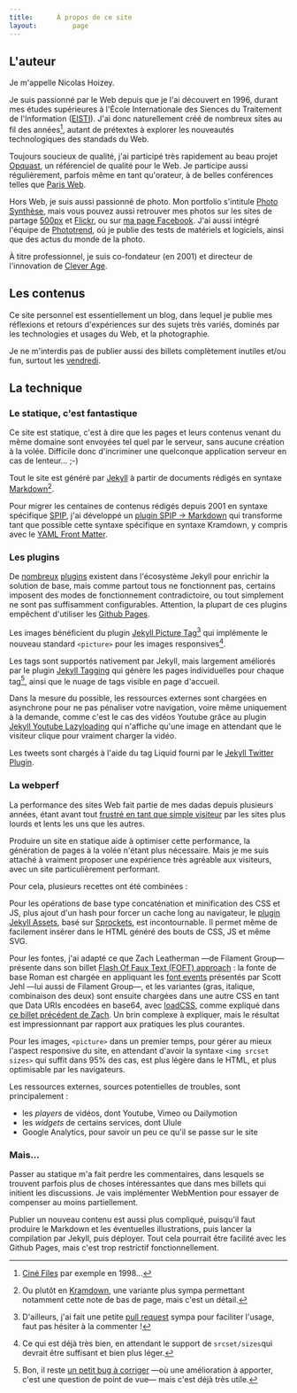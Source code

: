 ```yaml
---
title:      À propos de ce site
layout:			page
---
```


## L'auteur

Je m'appelle Nicolas Hoizey.

Je suis passionné par le Web depuis que je l'ai découvert en 1996, durant mes études supérieures à l'École Internationale des Siences du Traitement de l'Information ([EISTI](https://www.eisti.fr/)). J'ai donc naturellement créé de nombreux sites au fil des années[^sites], autant de prétextes à explorer les nouveautés technologiques des standads du Web.

[^sites]: [Ciné Files](http://back-to-1998.gasteroprod.com/) par exemple en 1998…

Toujours soucieux de qualité, j'ai participé très rapidement au beau projet [Opquast](http://opquast.com/fr/), un référenciel de qualité pour le Web. Je participe aussi régulièrement, parfois même en tant qu'orateur, à de belles conférences telles que [Paris Web](https://www.paris-web.fr/).

Hors Web, je suis aussi passionné de photo. Mon portfolio s'intitule [Photo Synthèse](http://photosynthese.net), mais vous pouvez aussi retrouver mes photos sur les sites de partage [500px](https://500px.com/nhoizey/) et [Flickr](https://www.flickr.com/photos/nicolas-hoizey/), ou sur [ma page Facebook](https://www.facebook.com/photo.synthese.nicolas.hoizey). J'ai aussi intégré l'équipe de [Phototrend](http://phototrend.fr/author/nicolas-hoizey/), où je publie des tests de matériels et logiciels, ainsi que des actus du monde de la photo.

À titre professionnel, je suis co-fondateur (en 2001) et directeur de l'innovation de [Clever Age](http://www.clever-age.com/).

## Les contenus

Ce site personnel est essentiellement un blog, dans lequel je publie mes réflexions et retours d'expériences sur des sujets très variés, dominés par les technologies et usages du Web, et la photographie.

Je ne m'interdis pas de publier aussi des billets complètement inutiles et/ou fun, surtout les [vendredi](/tags/tgif.html).

## La technique

### Le statique, c'est fantastique

Ce site est statique, c'est à dire que les pages et leurs contenus venant du même domaine sont envoyées tel quel par le serveur, sans aucune création à la volée. Difficile donc d'incriminer une quelconque application serveur en cas de lenteur… ;-)

Tout le site est généré par [Jekyll](http://jekyllrb.com/) à partir de documents rédigés en syntaxe [Markdown](http://fr.wikipedia.org/wiki/Markdown)[^kramdown].

[^kramdown]: Ou plutôt en [Kramdown](http://kramdown.gettalong.org/), une variante plus sympa permettant notamment cette note de bas de page, mais c'est un détail.

Pour migrer les centaines de contenus rédigés depuis 2001 en syntaxe spécifique [SPIP](http://spip.net), j'ai développé un [plugin SPIP → Markdown](https://github.com/nhoizey/spip2markdown) qui transforme tant que possible cette syntaxe spécifique en syntaxe Kramdown, y compris avec le [YAML Front Matter](http://jekyllrb.com/docs/frontmatter/).

### Les plugins

De [nombreux](http://jekyllrb.com/docs/plugins/#available-plugins) [plugins](http://www.jekyll-plugins.com/) existent dans l'écosystème Jekyll pour enrichir la solution de base, mais comme partout tous ne fonctionnent pas, certains imposent des modes de fonctionnement contradictoire, ou tout simplement ne sont pas suffisamment configurables. Attention, la plupart de ces plugins empêchent d'utiliser les [Github Pages](https://help.github.com/articles/using-jekyll-with-pages/).

Les images bénéficient du plugin [Jekyll Picture Tag](https://github.com/robwierzbowski/jekyll-picture-tag)[^pr] qui implémente le nouveau standard `<picture>` pour les images responsives[^srcset].

[^pr]: D'ailleurs, j'ai fait une petite [pull request](https://github.com/robwierzbowski/jekyll-picture-tag/pull/60) sympa pour faciliter l'usage, faut pas hésiter à la commenter !

[^srcset]: Ce qui est déjà très bien, en attendant le support de `srcset/sizes`qui devrait être suffisant et bien plus léger.

Les tags sont supportés nativement par Jekyll, mais largement améliorés par le plugin [Jekyll Tagging](https://github.com/pattex/jekyll-tagging) qui génère les pages individuelles pour chaque tag[^accents], ainsi que le nuage de tags visible en page d'accueil.

[^accents]: Bon, il reste [un petit bug à corriger](https://github.com/pattex/jekyll-tagging/issues/34) —où une amélioration à apporter, c'est une question de point de vue— mais c'est déjà très utile.

Dans la mesure du possible, les ressources externes sont chargées en asynchrone pour ne pas pénaliser votre navigation, voire même uniquement à la demande, comme c'est le cas des vidéos Youtube grâce au plugin [Jekyll Youtube Lazyloading](https://github.com/erossignon/jekyll-youtube-lazyloading) qui n'affiche qu'une image en attendant que le visiteur clique pour vraiment charger la vidéo.

Les tweets sont chargés à l'aide du tag Liquid fourni par le [Jekyll Twitter Plugin](https://github.com/rob-murray/jekyll-twitter-plugin).

### La webperf 

La performance des sites Web fait partie de mes dadas depuis plusieurs années, étant avant tout [frustré en tant que simple visiteur](https://twitter.com/nhoizey/status/562873571073355776/photo/1) par les sites plus lourds et lents les uns que les autres.

Produire un site en statique aide à optimiser cette performance, la génération de pages à la volée n'étant plus nécessaire. Mais je me suis attaché à vraiment proposer une expérience très agréable aux visiteurs, avec un site particulièrement performant.

Pour cela, plusieurs recettes ont été combinées :

Pour les opérations de base type concaténation et minification des CSS et JS, plus ajout d'un hash pour forcer un cache long au navigateur, le [plugin Jekyll Assets](https://github.com/jekyll-assets/jekyll-assets), basé sur [Sprockets](https://github.com/sstephenson/sprockets#readme), est incontournable. Il permet même de facilement insérer dans le HTML généré des bouts de CSS, JS et même SVG.

Pour les fontes, j'ai adapté ce que Zach Leatherman —de Filament Group— présente dans son billet [Flash Of Faux Text (FOFT) approach](http://www.zachleat.com/web/foft/) : la fonte de base Roman est chargée en appliquant les [font events](http://www.filamentgroup.com/lab/font-events.html) présentés par Scott Jehl —lui aussi de Filament Group—, et les variantes (gras, italique, combinaison des deux) sont ensuite chargées dans une autre CSS en tant que Data URIs encodées en base64, avec [loadCSS](https://github.com/filamentgroup/loadCSS), comme expliqué   dans [ce billet précédent de Zach](http://www.filamentgroup.com/lab/font-loading.html). Un brin complexe à expliquer, mais le résultat est impressionnant par rapport aux pratiques les plus courantes.

Pour les images, `<picture>` dans un premier temps, pour gérer au mieux l'aspect responsive du site, en attendant d'avoir la syntaxe `<img srcset sizes>` qui suffit dans 95% des cas, est plus légère dans le HTML, et plus optimisable par les navigateurs.

Les ressources externes, sources potentielles de troubles, sont principalement :

- les *players* de vidéos, dont Youtube, Vimeo ou Dailymotion
- les *widgets* de certains services, dont Ulule
- Google Analytics, pour savoir un peu ce qu'il se passe sur le site

### Mais…

Passer au statique m'a fait perdre les commentaires, dans lesquels se trouvent parfois plus de choses intéressantes que dans mes billets qui initient les discussions. Je vais implémenter WebMention pour essayer de compenser au moins partiellement.

Publier un nouveau contenu est aussi plus compliqué, puisqu'il faut produire le Markdown et les éventuelles illustrations, puis lancer la compilation par Jekyll, puis déployer. Tout cela pourrait être facilité avec les Github Pages, mais c'est trop restrictif fonctionnellement.